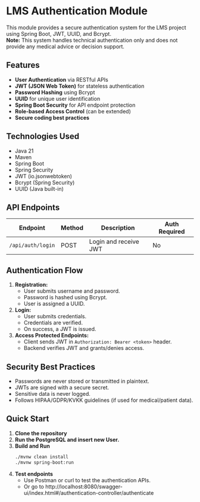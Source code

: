 # LMS Authentication Module

This module provides a secure authentication system for the LMS project using Spring Boot, JWT, UUID, and Bcrypt.  
**Note:** This system handles technical authentication only and does not provide any medical advice or decision support.

## Features

- **User Authentication** via RESTful APIs
- **JWT (JSON Web Token)** for stateless authentication
- **Password Hashing** using Bcrypt
- **UUID** for unique user identification
- **Spring Boot Security** for API endpoint protection
- **Role-based Access Control** (can be extended)
- **Secure coding best practices**

## Technologies Used

- Java 21
- Maven
- Spring Boot
- Spring Security
- JWT (io.jsonwebtoken)
- Bcrypt (Spring Security)
- UUID (Java built-in)


## API Endpoints

| Endpoint              | Method | Description                   | Auth Required |
|-----------------------|--------|-------------------------------|---------------|
| `/api/auth/login`     | POST   | Login and receive JWT         | No            |


## Authentication Flow

1. **Registration:**  
   - User submits username and password.
   - Password is hashed using Bcrypt.
   - User is assigned a UUID.
2. **Login:**  
   - User submits credentials.
   - Credentials are verified.
   - On success, a JWT is issued.
3. **Access Protected Endpoints:**  
   - Client sends JWT in `Authorization: Bearer <token>` header.
   - Backend verifies JWT and grants/denies access.

## Security Best Practices

- Passwords are never stored or transmitted in plaintext.
- JWTs are signed with a secure secret.
- Sensitive data is never logged.
- Follows HIPAA/GDPR/KVKK guidelines (if used for medical/patient data).

## Quick Start

1. **Clone the repository**
2. **Run the PostgreSQL and insert new User.**
4. **Build and Run**
    ```bash
    ./mvnw clean install
    ./mvnw spring-boot:run
    ```
5. **Test endpoints**
    - Use Postman or curl to test the authentication APIs.
    - Or go to http://localhost:8080/swagger-ui/index.html#/authentication-controller/authenticate
